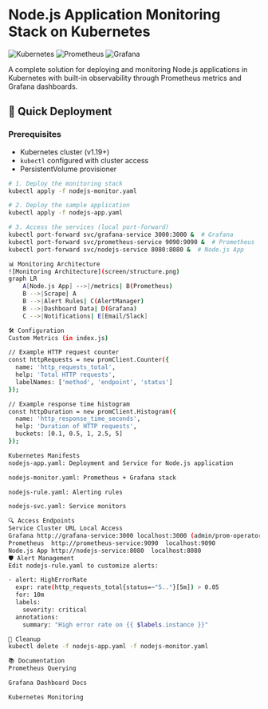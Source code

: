 # Node.js Application Monitoring Stack on Kubernetes

![Kubernetes](https://img.shields.io/badge/Kubernetes-326CE5?logo=kubernetes&logoColor=white)
![Prometheus](https://img.shields.io/badge/Prometheus-E6522C?logo=prometheus&logoColor=white)
![Grafana](https://img.shields.io/badge/Grafana-F46800?logo=grafana&logoColor=white)

A complete solution for deploying and monitoring Node.js applications in Kubernetes with built-in observability through Prometheus metrics and Grafana dashboards.

## 🚀 Quick Deployment

### Prerequisites
- Kubernetes cluster (v1.19+)
- `kubectl` configured with cluster access
- PersistentVolume provisioner

```bash
# 1. Deploy the monitoring stack
kubectl apply -f nodejs-monitor.yaml

# 2. Deploy the sample application
kubectl apply -f nodejs-app.yaml

# 3. Access the services (local port-forward)
kubectl port-forward svc/grafana-service 3000:3000 &  # Grafana
kubectl port-forward svc/prometheus-service 9090:9090 &  # Prometheus
kubectl port-forward svc/nodejs-service 8080:8080 &  # Node.js App

📊 Monitoring Architecture
![Monitoring Architecture](screen/structure.png)
graph LR
    A[Node.js App] -->|/metrics| B(Prometheus)
    B -->|Scrape| A
    B -->|Alert Rules| C(AlertManager)
    B -->|Dashboard Data| D(Grafana)
    C -->|Notifications| E[Email/Slack]

🛠️ Configuration
Custom Metrics (in index.js)

// Example HTTP request counter
const httpRequests = new promClient.Counter({
  name: 'http_requests_total',
  help: 'Total HTTP requests',
  labelNames: ['method', 'endpoint', 'status']
});

// Example response time histogram
const httpDuration = new promClient.Histogram({
  name: 'http_response_time_seconds',
  help: 'Duration of HTTP requests',
  buckets: [0.1, 0.5, 1, 2.5, 5]
});

Kubernetes Manifests
nodejs-app.yaml: Deployment and Service for Node.js application

nodejs-monitor.yaml: Prometheus + Grafana stack

nodejs-rule.yaml: Alerting rules

nodejs-svc.yaml: Service monitors

🔍 Access Endpoints
Service	Cluster URL	Local Access
Grafana	http://grafana-service:3000	localhost:3000 (admin/prom-operator)
Prometheus	http://prometheus-service:9090	localhost:9090
Node.js App	http://nodejs-service:8080	localhost:8080
🛡️ Alert Management
Edit nodejs-rule.yaml to customize alerts:

- alert: HighErrorRate
  expr: rate(http_requests_total{status=~"5.."}[5m]) > 0.05
  for: 10m
  labels:
    severity: critical
  annotations:
    summary: "High error rate on {{ $labels.instance }}"

🧹 Cleanup
kubectl delete -f nodejs-app.yaml -f nodejs-monitor.yaml

📚 Documentation
Prometheus Querying

Grafana Dashboard Docs

Kubernetes Monitoring


